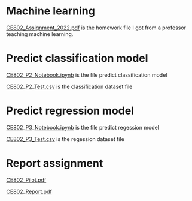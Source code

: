 # Machine learning
[CE802_Assignment_2022.pdf](https://github.com/micsupasun/university_of_essex/blob/main/machine_learning/CE802_Assignment_2022.pdf) is the homework file I got from a professor teaching machine learning.

# Predict classification model
[CE802_P2_Notebook.ipynb](https://github.com/micsupasun/university_of_essex/blob/main/machine_learning/CE802_P2_Notebook.ipynb) is the file predict classification model

[CE802_P2_Test.csv](https://github.com/micsupasun/university_of_essex/blob/main/machine_learning/CE802_P2_Test.csv) is the classification dataset file
# Predict regression model
[CE802_P3_Notebook.ipynb](https://github.com/micsupasun/university_of_essex/blob/main/machine_learning/CE802_P3_Notebook.ipynb) is the file predict regession model

[CE802_P3_Test.csv](https://github.com/micsupasun/university_of_essex/blob/main/machine_learning/CE802_P3_Test.csv) is the regession dataset file

# Report assignment
[CE802_Pilot.pdf](https://github.com/micsupasun/university_of_essex/blob/main/machine_learning/CE802_Pilot.pdf)

[CE802_Report.pdf](https://github.com/micsupasun/university_of_essex/blob/main/machine_learning/CE802_Report.pdf)


